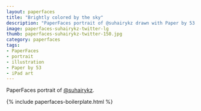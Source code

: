 ```yaml
---
layout: paperfaces
title: "Brightly colored by the sky"
description: "PaperFaces portrait of @suhairykz drawn with Paper by 53 on an iPad."
image: paperfaces-suhairykz-twitter-lg
thumb: paperfaces-suhairykz-twitter-150.jpg
category: paperfaces
tags: 
- PaperFaces
- portrait
- illustration
- Paper by 53
- iPad art
---
```


PaperFaces portrait of [@suhairykz](http://twitter.com/suhairykz).

{% include paperfaces-boilerplate.html %}